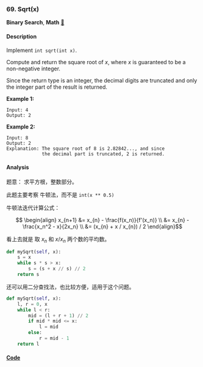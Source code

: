 ### 69. Sqrt(x)

**Binary Search**, **Math**    [💚](https://leetcode.com/problems/sqrtx)    

#### Description

Implement `int sqrt(int x)`.

Compute and return the square root of _x_, where _x_ is guaranteed to be a non-negative integer.

Since the return type is an integer, the decimal digits are truncated and only the integer part of the result is returned.

**Example 1:**

```
Input: 4
Output: 2
```

**Example 2:**

```
Input: 8
Output: 2
Explanation: The square root of 8 is 2.82842..., and since
             the decimal part is truncated, 2 is returned.
```

#### Analysis

题意： 求平方根，整数部分。

此题主要考察 牛顿法，而不是 `int(x ** 0.5)`

牛顿法迭代计算公式：

$$ \begin{align}
x_{n+1} &= x_{n} - \frac{f(x_n)}{f'(x_n)} \\
 &= x_{n} - \frac{x_n^2 - x}{2x_n} \\
 &= (x_{n} + x / x_{n}) / 2
\end{align}$$

看上去就是 取 $x_n$ 和 $x/x_n$ 两个数的平均数。

```python
def mySqrt(self, x):
    s = x
    while s * s > x:
        s = (s + x // s) // 2
    return s
```

还可以用二分查找法，也比较方便，适用于这个问题。

```python
def mySqrt(self, x):
    l, r = 0, x
    while l < r:
        mid = (l + r + 1) // 2
        if mid * mid <= x:
            l = mid
        else:
            r = mid - 1
    return l
```

#### [Code](../python/69.%20Sqrt%28x%29.py)
